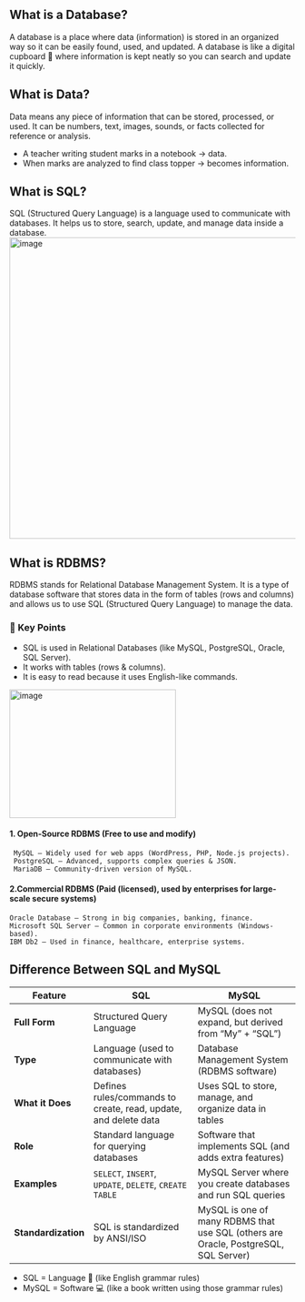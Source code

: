 ## What is a Database?
A database is a place where data (information) is stored in an organized way so it can be easily found, used, and updated.
A database is like a digital cupboard 📂 where information is kept neatly so you can search and update it quickly.

## What is Data?
Data means any piece of information that can be stored, processed, or used.
It can be numbers, text, images, sounds, or facts collected for reference or analysis.
- A teacher writing student marks in a notebook → data.
- When marks are analyzed to find class topper → becomes information.

## What is SQL?
SQL (Structured Query Language) is a language used to communicate with databases.
It helps us to store, search, update, and manage data inside a database.
<img width="1514" height="530" alt="image" src="https://github.com/user-attachments/assets/688ad0ac-25ee-40d1-b4ea-37d7f3b84e7e" />

## What is RDBMS?
RDBMS stands for Relational Database Management System.
It is a type of database software that stores data in the form of tables (rows and columns) and allows us to use SQL (Structured Query Language) to manage the data.

### 🔑 Key Points
- SQL is used in Relational Databases (like MySQL, PostgreSQL, Oracle, SQL Server).
- It works with tables (rows & columns).
- It is easy to read because it uses English-like commands.
 <img width="293" height="226" alt="image" src="https://github.com/user-attachments/assets/a5588d85-bcb8-48e2-8b35-05d00b253424" />

 #### 1. Open-Source RDBMS (Free to use and modify)
     MySQL – Widely used for web apps (WordPress, PHP, Node.js projects).
     PostgreSQL – Advanced, supports complex queries & JSON.
     MariaDB – Community-driven version of MySQL.
####  2.Commercial RDBMS (Paid (licensed), used by enterprises for large-scale secure systems)
    Oracle Database – Strong in big companies, banking, finance.
    Microsoft SQL Server – Common in corporate environments (Windows-based).
    IBM Db2 – Used in finance, healthcare, enterprise systems.

## Difference Between SQL and MySQL
| Feature             | **SQL**                                                         | **MySQL**                                                                           |
| ------------------- | --------------------------------------------------------------- | ----------------------------------------------------------------------------------- |
| **Full Form**       | Structured Query Language                                       | MySQL (does not expand, but derived from “My” + “SQL”)                              |
| **Type**            | Language (used to communicate with databases)                   | Database Management System (RDBMS software)                                         |
| **What it Does**    | Defines rules/commands to create, read, update, and delete data | Uses SQL to store, manage, and organize data in tables                              |
| **Role**            | Standard language for querying databases                        | Software that implements SQL (and adds extra features)                              |
| **Examples**        | `SELECT`, `INSERT`, `UPDATE`, `DELETE`, `CREATE TABLE`          | MySQL Server where you create databases and run SQL queries                         |
| **Standardization** | SQL is standardized by ANSI/ISO                                 | MySQL is one of many RDBMS that use SQL (others are Oracle, PostgreSQL, SQL Server) |


- SQL = Language 📖 (like English grammar rules)
- MySQL = Software 💻 (like a book written using those grammar rules)











